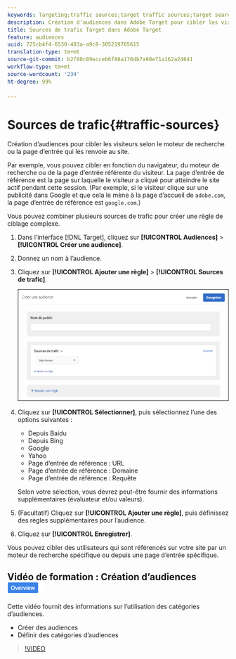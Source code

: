 ```yaml
---
keywords: Targeting;traffic sources;target traffic sources;target search engine;search engine;landing page;target landing page;referring landing page
description: Création d’audiences dans Adobe Target pour cibler les visiteurs en fonction du moteur de recherche ou de la page d’entrée qui les renvoie à votre site.
title: Sources de trafic Target dans Adobe Target
feature: audiences
uuid: 725cb4f4-6530-403a-a9c8-305219765615
translation-type: tm+mt
source-git-commit: b2f80c89ecceb6f88a176db7a90e71a162a24641
workflow-type: tm+mt
source-wordcount: '234'
ht-degree: 99%

---
```



# Sources de trafic{#traffic-sources}

Création d’audiences pour cibler les visiteurs selon le moteur de recherche ou la page d’entrée qui les renvoie au site.

Par exemple, vous pouvez cibler en fonction du navigateur, du moteur de recherche ou de la page d’entrée référente du visiteur. La page d’entrée de référence est la page sur laquelle le visiteur a cliqué pour atteindre le site actif pendant cette session. (Par exemple, si le visiteur clique sur une publicité dans Google et que cela le mène à la page d’accueil de `adobe.com`, la page d’entrée de référence est `google.com`.)

Vous pouvez combiner plusieurs sources de trafic pour créer une règle de ciblage complexe.

1. Dans l’interface [!DNL Target], cliquez sur **[!UICONTROL Audiences]** > **[!UICONTROL Créer une audience]**.
1. Donnez un nom à l’audience.
1. Cliquez sur **[!UICONTROL Ajouter une règle]** > **[!UICONTROL Sources de trafic]**.

   ![](assets/target_traffic_source.png)

1. Cliquez sur **[!UICONTROL Sélectionner]**, puis sélectionnez l’une des options suivantes :

   * Depuis Baidu
   * Depuis Bing
   * Google
   * Yahoo
   * Page d’entrée de référence : URL
   * Page d’entrée de référence : Domaine
   * Page d’entrée de référence : Requête

   Selon votre sélection, vous devrez peut-être fournir des informations supplémentaires (évaluateur et/ou valeurs).

1. (Facultatif) Cliquez sur **[!UICONTROL Ajouter une règle]**, puis définissez des règles supplémentaires pour l’audience.
1. Cliquez sur **[!UICONTROL Enregistrer]**.

Vous pouvez cibler des utilisateurs qui sont référencés sur votre site par un moteur de recherche spécifique ou depuis une page d’entrée spécifique.

## Vidéo de formation : Création d’audiences ![badge Aperçu](/help/assets/overview.png)

Cette vidéo fournit des informations sur l’utilisation des catégories d’audiences.

* Créer des audiences
* Définir des catégories d’audiences

>[!VIDEO](https://video.tv.adobe.com/v/17392)
